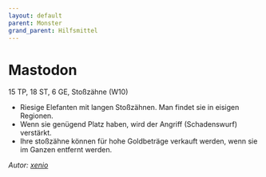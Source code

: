 ```yaml
---
layout: default
parent: Monster
grand_parent: Hilfsmittel
---
```


# Mastodon
15 TP, 18 ST, 6 GE, Stoßzähne (W10)
- Riesige Elefanten mit langen Stoßzähnen. Man findet sie in eisigen Regionen.
- Wenn sie genügend Platz haben, wird der Angriff (Schadenswurf) verstärkt.
- Ihre stoßzähne können für hohe Goldbeträge verkauft werden, wenn sie im Ganzen entfernt werden.

*Autor: [xenio](https://xenioinabottle.blogspot.com)*
